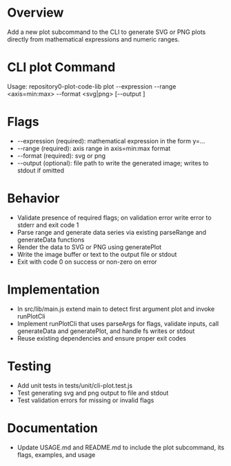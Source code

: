 # Overview
Add a new plot subcommand to the CLI to generate SVG or PNG plots directly from mathematical expressions and numeric ranges.

# CLI plot Command
Usage: repository0-plot-code-lib plot --expression <expression> --range <axis=min:max> --format <svg|png> [--output <path>]

# Flags
- --expression (required): mathematical expression in the form y=…
- --range (required): axis range in axis=min:max format
- --format (required): svg or png
- --output (optional): file path to write the generated image; writes to stdout if omitted

# Behavior
- Validate presence of required flags; on validation error write error to stderr and exit code 1
- Parse range and generate data series via existing parseRange and generateData functions
- Render the data to SVG or PNG using generatePlot
- Write the image buffer or text to the output file or stdout
- Exit with code 0 on success or non-zero on error

# Implementation
- In src/lib/main.js extend main to detect first argument plot and invoke runPlotCli
- Implement runPlotCli that uses parseArgs for flags, validate inputs, call generateData and generatePlot, and handle fs writes or stdout
- Reuse existing dependencies and ensure proper exit codes

# Testing
- Add unit tests in tests/unit/cli-plot.test.js
- Test generating svg and png output to file and stdout
- Test validation errors for missing or invalid flags

# Documentation
- Update USAGE.md and README.md to include the plot subcommand, its flags, examples, and usage